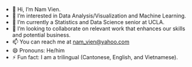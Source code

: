 - 👋 Hi, I’m Nam Vien.
- 👀 I’m interested in Data Analysis/Visualization and Machine Learning. 
- 🌱 I’m currently a Statistics and Data Science senior at UCLA.
- 💞️ I’m looking to collaborate on relevant work that enhances our skills and potential business. 
- 📫 You can reach me at nam_vien@yahoo.com
- 😄 Pronouns: He/him
- ⚡ Fun fact: I am a trilingual (Cantonese, English, and Vietnamese).

<!---
namvien94/namvien94 is a ✨ special ✨ repository because its `README.md` (this file) appears on your GitHub profile.
You can click the Preview link to take a look at your changes.
--->
